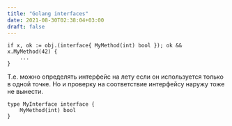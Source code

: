 ```yaml
---
title: "Golang interfaces"
date: 2021-08-30T02:38:04+03:00
draft: false
---
```


```
if x, ok := obj.(interface{ MyMethod(int) bool }); ok && x.MyMethod(42) {
    ...
}
```

Т.е. можно определять интерфейс на лету если он используется только в одной точке. Но и проверку на соответствие интерфейсу наружу тоже не вынести.

```
type MyInterface interface {
    MyMethod(int) bool
}
```